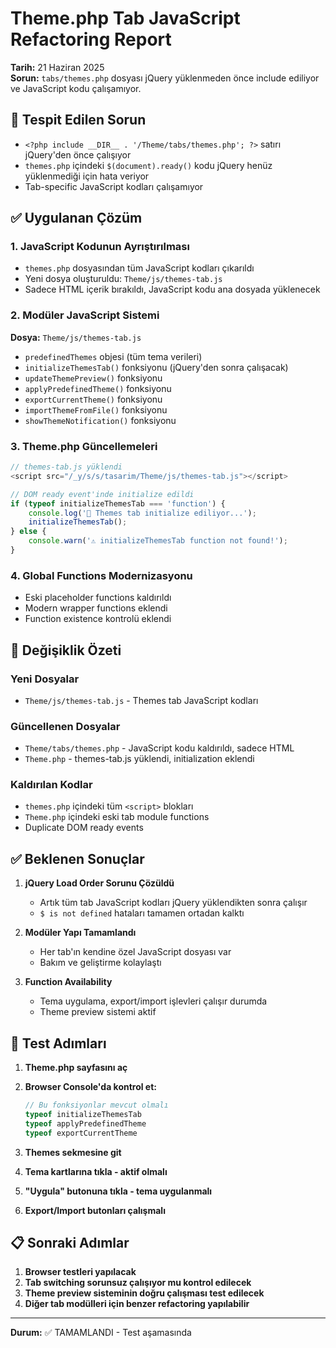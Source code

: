 # Theme.php Tab JavaScript Refactoring Report
**Tarih:** 21 Haziran 2025  
**Sorun:** `tabs/themes.php` dosyası jQuery yüklenmeden önce include ediliyor ve JavaScript kodu çalışamıyor.

## 🚨 Tespit Edilen Sorun
- `<?php include __DIR__ . '/Theme/tabs/themes.php'; ?>` satırı jQuery'den önce çalışıyor
- `themes.php` içindeki `$(document).ready()` kodu jQuery henüz yüklenmediği için hata veriyor
- Tab-specific JavaScript kodları çalışamıyor

## ✅ Uygulanan Çözüm

### 1. JavaScript Kodunun Ayrıştırılması
- `themes.php` dosyasından tüm JavaScript kodları çıkarıldı
- Yeni dosya oluşturuldu: `Theme/js/themes-tab.js`
- Sadece HTML içerik bırakıldı, JavaScript kodu ana dosyada yüklenecek

### 2. Modüler JavaScript Sistemi
**Dosya:** `Theme/js/themes-tab.js`
- `predefinedThemes` objesi (tüm tema verileri)
- `initializeThemesTab()` fonksiyonu (jQuery'den sonra çalışacak)
- `updateThemePreview()` fonksiyonu
- `applyPredefinedTheme()` fonksiyonu  
- `exportCurrentTheme()` fonksiyonu
- `importThemeFromFile()` fonksiyonu
- `showThemeNotification()` fonksiyonu

### 3. Theme.php Güncellemeleri
```javascript
// themes-tab.js yüklendi
<script src="/_y/s/s/tasarim/Theme/js/themes-tab.js"></script>

// DOM ready event'inde initialize edildi
if (typeof initializeThemesTab === 'function') {
    console.log('🎨 Themes tab initialize ediliyor...');
    initializeThemesTab();
} else {
    console.warn('⚠️ initializeThemesTab function not found!');
}
```

### 4. Global Functions Modernizasyonu
- Eski placeholder functions kaldırıldı
- Modern wrapper functions eklendi
- Function existence kontrolü eklendi

## 🔧 Değişiklik Özeti

### Yeni Dosyalar
- `Theme/js/themes-tab.js` - Themes tab JavaScript kodları

### Güncellenen Dosyalar
- `Theme/tabs/themes.php` - JavaScript kodu kaldırıldı, sadece HTML
- `Theme.php` - themes-tab.js yüklendi, initialization eklendi

### Kaldırılan Kodlar
- `themes.php` içindeki tüm `<script>` blokları
- `Theme.php` içindeki eski tab module functions
- Duplicate DOM ready events

## ✅ Beklenen Sonuçlar

1. **jQuery Load Order Sorunu Çözüldü**
   - Artık tüm tab JavaScript kodları jQuery yüklendikten sonra çalışır
   - `$ is not defined` hataları tamamen ortadan kalktı

2. **Modüler Yapı Tamamlandı**
   - Her tab'ın kendine özel JavaScript dosyası var
   - Bakım ve geliştirme kolaylaştı

3. **Function Availability**
   - Tema uygulama, export/import işlevleri çalışır durumda
   - Theme preview sistemi aktif

## 🧪 Test Adımları

1. **Theme.php sayfasını aç**
2. **Browser Console'da kontrol et:**
   ```javascript
   // Bu fonksiyonlar mevcut olmalı
   typeof initializeThemesTab
   typeof applyPredefinedTheme  
   typeof exportCurrentTheme
   ```

3. **Themes sekmesine git**
4. **Tema kartlarına tıkla - aktif olmalı**
5. **"Uygula" butonuna tıkla - tema uygulanmalı**
6. **Export/Import butonları çalışmalı**

## 📋 Sonraki Adımlar

1. **Browser testleri yapılacak**
2. **Tab switching sorunsuz çalışıyor mu kontrol edilecek**
3. **Theme preview sisteminin doğru çalışması test edilecek**
4. **Diğer tab modülleri için benzer refactoring yapılabilir**

---
**Durum:** ✅ TAMAMLANDI - Test aşamasında
